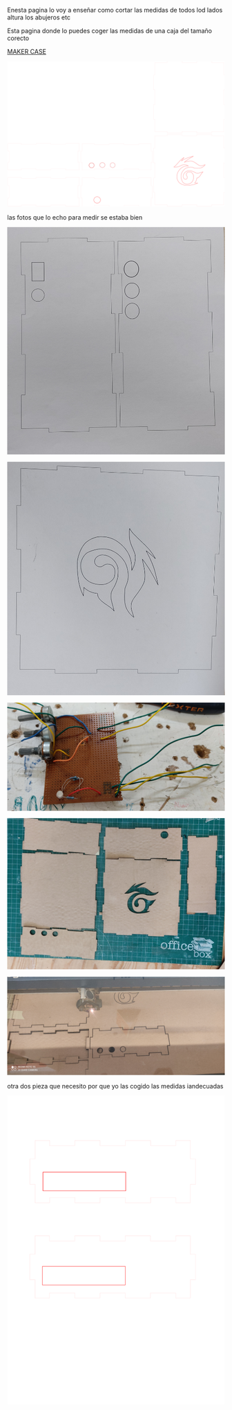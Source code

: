 Enesta pagina lo voy a enseñar como cortar las medidas de todos lod lados altura 
los abujeros etc
 
 Esta pagina donde lo puedes coger las medidas de una caja del tamaño corecto 
 
 [MAKER CASE](https://es.makercase.com/#/basicbox)
 
 
 ![](https://github.com/Wesley3455/Proyecto-integral-2021/blob/main/medidas%20final01.svg)
 
 las fotos que lo echo para medir se estaba bien
 
 
 ![](https://github.com/Wesley3455/Proyecto-integral-2021/blob/main/1620028705658.jpg)
 


 ![](https://github.com/Wesley3455/Proyecto-integral-2021/blob/main/1620028496918.jpg)
 
 

![](https://github.com/Wesley3455/Proyecto-integral-2021/blob/main/1620028888026.jpg)
 
 
 ![](https://github.com/Wesley3455/Proyecto-integral-2021/blob/main/1620126927813.jpg)
 
 
 ![](https://github.com/Wesley3455/Proyecto-integral-2021/blob/main/1620126927806.jpg)
 
 otra dos pieza que necesito por que yo las cogido las medidas iandecuadas
 
 ![](https://github.com/Wesley3455/Proyecto-integral-2021/blob/main/pieza%20de%20la%20caja.svg)
 
